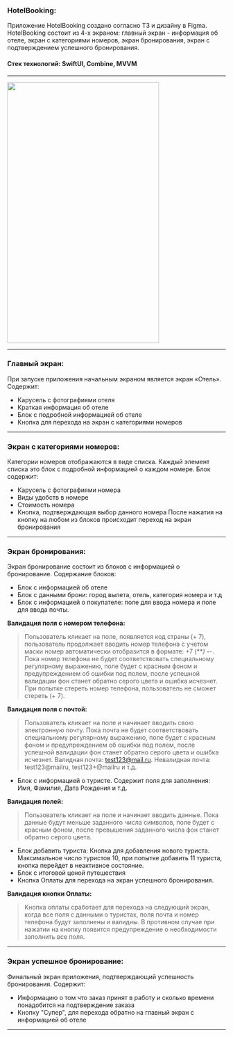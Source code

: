 ### HotelBooking:
Приложение HotelBooking создано согласно ТЗ и дизайну в Figma. HotelBooking состоит из 4-х экраном: главный экран - информация об отеле, экран с категориями номеров, экран бронирования, экран с подтверждением успешного бронирования. 

#### Стек технологий: SwiftUI, Combine, MVVM

---

<div align="left">
  <img src="https://github.dev/Polychh/HotelBooking/blob/main/HotelBookingWork.MP4" width="350" height="600"/>
</div>

---
### Главный экран:
При запуске приложения начальным экраном является экран «Отель». Содержит:
- Карусель с фотографиями отеля
- Краткая информация об отеле
- Блок с подробной информацией об отеле
- Кнопка для перехода на экран с категориями номеров
---
### Экран с категориями номеров:
Категории номеров отображаются в виде списка. Каждый элемент списка это блок с подробной информацией о каждом номере. Блок содержит:
- Карусель с фотографиями номера
- Виды удобств в номере
- Стоимость номера
- Кнопка, подтверждающая выбор данного номера
После нажатия на кнопку на любом из блоков происходит переход на экран бронирования
---
### Экран бронирования:
Экран бронирование состоит из блоков с информацией о бронирование. Содержание блоков:
- Блок с информацией об отеле
- Блок с данными брони: город вылета, отель, категория номера и т.д
- Блок с информацией о покупателе: поле для ввода номера и поле для ввода почты.

**Валидация поля с номером телефона:**
> Пользователь кликает на поле, появляется код страны (+ 7), пользователь продолжает вводить номер телефона с учетом маски номер автоматически отобразится в формате: +7 (***) ***-**-**. Пока номер телефона не будет соответствовать специальному регулярному выражению, поле будет с красным фоном и предупреждением об ошибки под полем, после успешной валидации фон станет обратно серого цвета и ошибка исчезнет. При попытке стереть номер телефона, пользователь не сможет стереть (+ 7).

**Валидация поля c почтой:**
> Пользователь кликает на поле и начинает вводить свою электронную почту. Пока почта не будет соответствовать специальному регулярному выражению, поле будет с красным фоном и предупреждением об ошибки под полем, после успешной валидации фон станет обратно серого цвета и ошибка исчезнет. Валидная почта: test123@mail.ru. Невалидная почта: test123@mailru, test123+@mailru и т.д.

- Блок с информацией о туристе. Содержит поля для заполнения: Имя, Фамилия, Дата Рождения и т.д.

**Валидация полей:**
> Пользователь кликает на поле и начинает вводить данные. Пока данные будут меньше заданного числа символов, поле будет с красным фоном, после превышения заданного числа фон станет обратно серого цвета.

- Блок добавить туриста: Кнопка для добавления нового туриста. Максимальное число туристов 10, при попытке добавить 11 туриста, кнопка перейдет в неактивное состояние.
- Блок с итоговой ценой путешествия
- Кнопка Оплаты для перехода на экран успешного бронирования. 

**Валидация кнопки Оплаты:**
> Кнопка оплаты сработает для перехода на следующий экран, когда все поля с данными о туристах, поля почта и номер телефона будут заполнены и валидны. В противном случае при нажатии на кнопку появится предупреждение о необходимости заполнить все поля.
---
### Экран успешное бронирование:
Финальный экран приложения, подтверждающий успешность бронирования. Содержит:
- Информацию о том что заказ принят в работу и сколько времени понадобится на подтверждение заказа
- Кнопку "Супер", для перехода обратно на главный экран с информацией об отеле 
---



